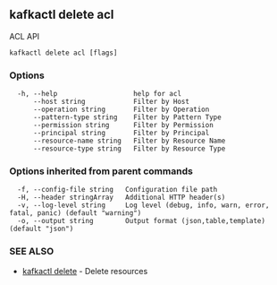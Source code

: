 ## kafkactl delete acl

ACL API

```
kafkactl delete acl [flags]
```

### Options

```
  -h, --help                   help for acl
      --host string            Filter by Host
      --operation string       Filter by Operation
      --pattern-type string    Filter by Pattern Type
      --permission string      Filter by Permission
      --principal string       Filter by Principal
      --resource-name string   Filter by Resource Name
      --resource-type string   Filter by Resource Type
```

### Options inherited from parent commands

```
  -f, --config-file string   Configuration file path
  -H, --header stringArray   Additional HTTP header(s)
  -v, --log-level string     Log level (debug, info, warn, error, fatal, panic) (default "warning")
  -o, --output string        Output format (json,table,template) (default "json")
```

### SEE ALSO

* [kafkactl delete](kafkactl_delete.md)	 - Delete resources

